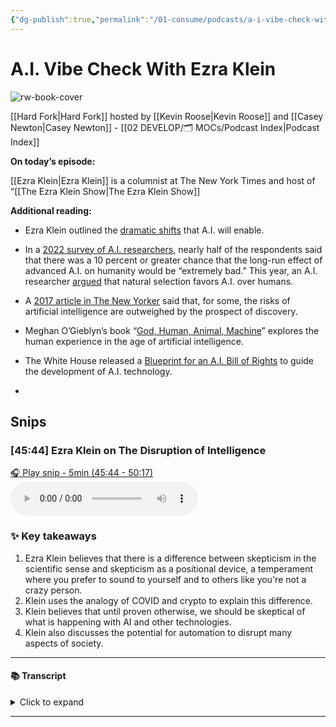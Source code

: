 ```yaml
---
{"dg-publish":true,"permalink":"/01-consume/podcasts/a-i-vibe-check-with-ezra-klein/","title":"A.I. Vibe Check With Ezra Klein","tags":["podcasts"]}
---
```


# A.I. Vibe Check With Ezra Klein

![rw-book-cover](https://wsrv.nl/?url=https%3A%2F%2Fimage.simplecastcdn.com%2Fimages%2F4105a47a-42e5-4ccc-887a-832af7989986%2F23965394-f5e4-4fdb-b150-639f4910353e%2F3000x3000%2Fnyt-hf-album-art-3000-2.jpg%3Faid%3Drss_feed&w=300&h=300)

[[Hard Fork\|Hard Fork]] hosted by [[Kevin Roose\|Kevin Roose]] and [[Casey Newton\|Casey Newton]] - [[02 DEVELOP/🗂️ MOCs/Podcast Index\|Podcast Index]]

**On today’s episode:**

[[Ezra Klein\|Ezra Klein]] is a columnist at The New York Times and host of “[[The Ezra Klein Show\|The Ezra Klein Show]]
    

**Additional reading:**

- Ezra Klein outlined the [dramatic shifts](https://www.nytimes.com/2023/03/12/opinion/chatbots-artificial-intelligence-future-weirdness.html) that A.I. will enable.
    
- In a [2022 survey of A.I. researchers](https://aiimpacts.org/2022-expert-survey-on-progress-in-ai/#Chance_that_the_intelligence_explosion_argument_is_about_right), nearly half of the respondents said that there was a 10 percent or greater chance that the long-run effect of advanced A.I. on humanity would be “extremely bad.” This year, an A.I. researcher [argued](https://arxiv.org/abs/2303.16200) that natural selection favors A.I. over humans.
    
- A [2017 article in The New Yorker](https://www.newyorker.com/magazine/2017/04/03/ai-versus-md) said that, for some, the risks of artificial intelligence are outweighed by the prospect of discovery.
    
- Meghan O’Gieblyn’s book “[God, Human, Animal, Machine](https://www.penguinrandomhouse.com/books/567075/god-human-animal-machine-by-meghan-ogieblyn/)” explores the human experience in the age of artificial intelligence.
    
- The White House released a [Blueprint for an A.I. Bill of Rights](https://www.whitehouse.gov/ostp/ai-bill-of-rights/) to guide the development of A.I. technology.
- 


## Snips


### [45:44] Ezra Klein on The Disruption of Intelligence 


[🎧 Play snip - 5min️ (45:44 - 50:17)](https://share.snipd.com/snip/fc7415eb-8c6c-491c-92c6-3b11572020f1)
<audio controls> <source src="https://dts.podtrac.com/redirect.mp3/chrt.fm/track/8DB4DB/pdst.fm/e/pfx.vpixl.com/6qj4J/nyt.simplecastaudio.com/3e43d072-f8a5-430f-bc8e-4c70aafdf3c7/episodes/06153197-a9a7-48c4-9a15-b9c3af49cf21/audio/128/default.mp3?aid=rss_feed&awCollectionId=3e43d072-f8a5-430f-bc8e-4c70aafdf3c7&awEpisodeId=06153197-a9a7-48c4-9a15-b9c3af49cf21&feed=l2i9YnTd#t=45:44,50:17"> </audio>




### ✨ Key takeaways
1. Ezra Klein believes that there is a difference between skepticism in the scientific sense and skepticism as a positional device, a temperament where you prefer to sound to yourself and to others like you're not a crazy person.
2. Klein uses the analogy of COVID and crypto to explain this difference.
3. Klein believes that until proven otherwise, we should be skeptical of what is happening with AI and other technologies.
4. Klein also discusses the potential for automation to disrupt many aspects of society.


---




#### 📚 Transcript
<details>
<summary>Click to expand</summary>
<blockquote><b>Speaker 1</b><br/><br/>Maybe the way I'd say this is that I think that there is a difference between skepticism in the scientific sense where you're bringing a critical intelligence to bear on information Coming into your system and skepticism as a positional device, a kind of temperament where you prefer to sound to yourself and to others like you're not a crazy person, which is very Alluring. Look, one of the ways I've tried to talk about this is using the analogies of COVID and crypto. And I remember periods early on in COVID, where I was on the phone with my family and I was saying, you all have to go buy toilet paper right now. And I was talking to them about a trip and I was like, we're going to come see in three weeks. I'm like, you're not going to come see me in three weeks. In three weeks, you will not be going anywhere. You need to listen to me. And it was really hard. You sounded really weird. And I was not by any means of the first person alert to COVID, but I am a journalist and I did begin to see what was coming a little bit earlier than others in my life. And one lesson of that to me was that tomorrow will not always be like today. So that that also should not become a positioning device. I think there are people who are always telling you tomorrow will not be like today. So then I think about crypto. And I mean, we were all here in the long ago year of 2021 when that was on the rise. And you'd have these conversations with people and you'd have to ask yourself, does any of this make sense exactly that there's a lot of money here. A lot of smart people are filtering into this world. I take seriously that smart people think this is going to change everything. It's going to be how we do governance and identity and socializing. And they have all these complicated plans for how it will place everything or up and everything in my life. But what evidence is there that any of this is true? What can I see? What can I feel? What can I touch? And it was endlessly a technology looking for a practical use case. There was money in it. But what was it changing? Nothing. And so my take on crypto was until proven otherwise, like I'm going to be skeptical of this. You need to prove to me this will change something before I believe you that it will change everything. And one of the points I'm making that call about AI is that I just think you have to take seriously what is happening now to believe that something quite profound is going on. I think you can look at the people who already have profound relationships with the replicas. I think that you can look at automation, which has already put people out of work. I think to my point that a world populated by things that feel to us like intelligence, if you believe my view that that is one of the profound disruptions here, that has already happened. It happened to you with Sydney. We already know that militaries and police systems are using these. So you don't even really have to believe the systems are going to get any better than they currently are. If we did, not just pause, but stop at something the level of GPT for and just took 15 years to figure out every way we could tune and retune it and filter it into new areas. Imagine you retrain the model just to be a lawyer, right? Instead of it having a generalized training system, it was trained to be a lawyer. That'd be very disruptive to legal profession. How disruptive would depend on regulations, but I think the capability is already there to automate a huge amount of contracting.</blockquote><br/><blockquote><b>Speaker 2</b><br/><br/>They don't have to be sentient to be civilization altering. I just don't think you need a radical view on the future to think this is pretty profound.</blockquote><br/><blockquote><b>Speaker 1</b><br/><br/>Totally.</blockquote><br/><blockquote><b>Speaker 4</b><br/><br/>Well, Ezra, we're going to have to ask you to stop generating. The token generating machine is off. Ezra Klein, thanks for coming.</blockquote><br/><blockquote><b>Speaker 1</b><br/><br/>Thanks so much, Ezra. Have a good day.</blockquote><br/><blockquote><b>Speaker 5</b><br/><br/>All right.</blockquote><br/><blockquote><b>Speaker 2</b><br/><br/>That's enough talk about AI and existential risk and societal adaptation. It's time to talk about something much more important than any of those things. There's me. Oh, my God. Get on your phone. Get on your stuff, Bruce. When we come back, we're going to talk about my quest for phone positivity and why I'm breaking my phone out of phone jail.</blockquote><br/><blockquote><b>Speaker 5</b><br/><br/>This is a long way of saying we're going to talk about how I was right.</blockquote>
</details>



---


